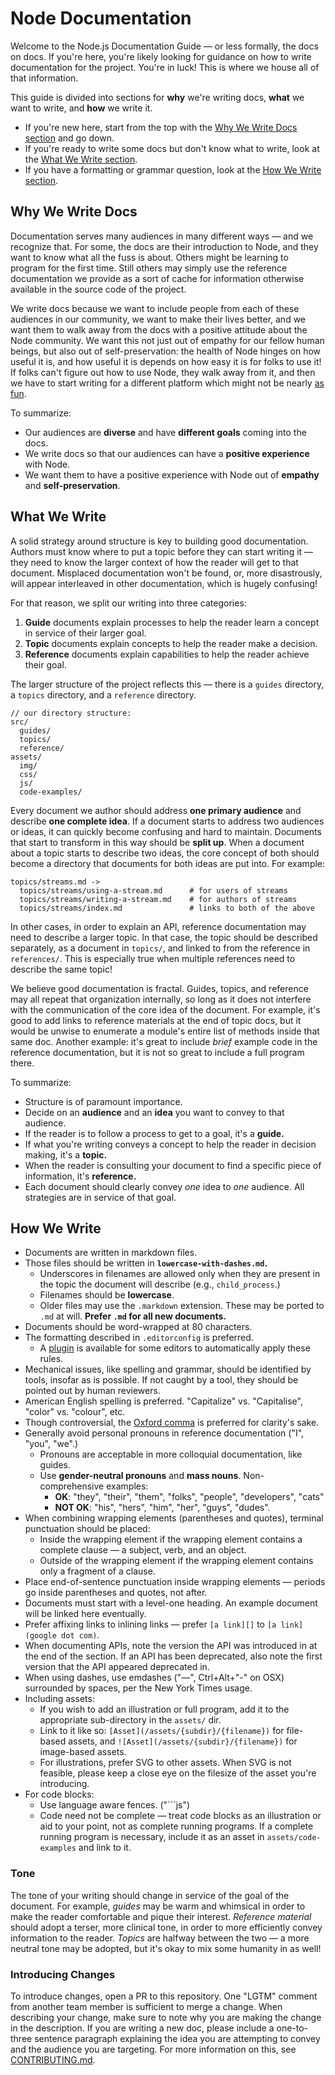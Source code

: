 # Node Documentation

Welcome to the Node.js Documentation Guide — or less formally, the docs on
docs. If you're here, you're likely looking for guidance on how to write
documentation for the project. You're in luck! This is where we house all of
that information.

This guide is divided into sections for **why** we're writing docs, **what** we
want to write, and **how** we write it.

* If you're new here, start from the top with the [Why We Write Docs section][]
and go down.
* If you're ready to write some docs but don't know what to write, look at the
[What We Write section][].
* If you have a formatting or grammar question, look at the
[How We Write section][].

## Why We Write Docs

Documentation serves many audiences in many different ways — and we recognize
that. For some, the docs are their introduction to Node, and they want to know
what all the fuss is about. Others might be learning to program for the first
time. Still others may simply use the reference documentation we provide as a
sort of cache for information otherwise available in the source code of the
project.

We write docs because we want to include people from each of these audiences in
our community, we want to make their lives better, and we want them to walk
away from the docs with a positive attitude about the Node community. We want
this not just out of empathy for our fellow human beings, but also out of
self-preservation: the health of Node hinges on how useful it is, and how
useful it is depends on how easy it is for folks to use it! If folks can't
figure out how to use Node, they walk away from it, and then we have to start
writing for a different platform which might not be nearly [as fun][].

To summarize:

* Our audiences are **diverse** and have **different goals** coming into the
docs.
* We write docs so that our audiences can have a **positive experience** with
Node.
* We want them to have a positive experience with Node out of **empathy** and
**self-preservation**.

## What We Write

A solid strategy around structure is key to building good documentation.
Authors must know where to put a topic before they can start writing it — they
need to know the larger context of how the reader will get to that document.
Misplaced documentation won't be found, or, more disastrously, will appear
interleaved in other documentation, which is hugely confusing!

For that reason, we split our writing into three categories:

1. **Guide** documents explain processes to help the reader learn a concept in
service of their larger goal.
2. **Topic** documents explain concepts to help the reader make a decision.
3. **Reference** documents explain capabilities to help the reader achieve
their goal.

The larger structure of the project reflects this — there is a `guides`
directory, a `topics` directory, and a `reference` directory.

    // our directory structure:
    src/
      guides/
      topics/
      reference/
    assets/
      img/
      css/
      js/
      code-examples/

Every document we author should address **one primary audience** and describe
**one complete idea**. If a document starts to address two audiences or ideas,
it can quickly become confusing and hard to maintain. Documents that start to
transform in this way should be **split up**. When a document about a topic
starts to describe two ideas, the core concept of both should become a
directory that documents for both ideas are put into. For example:

    topics/streams.md ->
      topics/streams/using-a-stream.md      # for users of streams
      topics/streams/writing-a-stream.md    # for authors of streams
      topics/streams/index.md               # links to both of the above

In other cases, in order to explain an API, reference documentation may need to
describe a larger topic. In that case, the topic should be described
separately, as a document in `topics/`, and linked to from the reference in
`references/`. This is especially true when multiple references need to
describe the same topic!

We believe good documentation is fractal. Guides, topics, and reference may all
repeat that organization internally, so long as it does not interfere with the
communication of the core idea of the document. For example, it's good to add
links to reference materials at the end of topic docs, but it would be unwise
to enumerate a module's entire list of methods inside that same doc. Another
example: it's great to include *brief* example code in the reference
documentation, but it is not so great to include a full program there.

To summarize:

* Structure is of paramount importance.
* Decide on an **audience** and an **idea** you want to convey to that
audience.
* If the reader is to follow a process to get to a goal, it's a **guide.**
* If what you're writing conveys a concept to help the reader in decision
making, it's a **topic.**
* When the reader is consulting your document to find a specific piece of
information, it's **reference.**
* Each document should clearly convey *one* idea to *one* audience. All
strategies are in service of that goal.

## How We Write

* Documents are written in markdown files.
* Those files should be written in **`lowercase-with-dashes.md`.**
  * Underscores in filenames are allowed only when they are present in the
    topic the document will describe (e.g., `child_process`.)
  * Filenames should be **lowercase**.
  * Older files may use the `.markdown` extension. These may be ported to `.md`
    at will. **Prefer `.md` for all new documents.**
* Documents should be word-wrapped at 80 characters.
* The formatting described in `.editorconfig` is preferred.
  * A [plugin][] is available for some editors to automatically apply these rules.
* Mechanical issues, like spelling and grammar, should be identified by tools,
  insofar as is possible. If not caught by a tool, they should be pointed out by
  human reviewers.
* American English spelling is preferred. "Capitalize" vs. "Capitalise",
  "color" vs. "colour", etc.
* Though controversial, the [Oxford comma][] is preferred for clarity's sake.
* Generally avoid personal pronouns in reference documentation ("I", "you",
  "we".)
  * Pronouns are acceptable in more colloquial documentation, like guides.
  * Use **gender-neutral pronouns** and **mass nouns**. Non-comprehensive
    examples:
    * **OK**: "they", "their", "them", "folks", "people", "developers", "cats"
    * **NOT OK**: "his", "hers", "him", "her", "guys", "dudes".
* When combining wrapping elements (parentheses and quotes), terminal
  punctuation should be placed:
  * Inside the wrapping element if the wrapping element contains a complete
    clause — a subject, verb, and an object.
  * Outside of the wrapping element if the wrapping element contains only a
    fragment of a clause.
* Place end-of-sentence punctuation inside wrapping elements — periods go
  inside parentheses and quotes, not after.
* Documents must start with a level-one heading. An example document will be
  linked here eventually.
* Prefer affixing links to inlining links — prefer `[a link][]` to
  `[a link](google dot com)`.
* When documenting APIs, note the version the API was introduced in at
  the end of the section. If an API has been deprecated, also note the first
  version that the API appeared deprecated in.
* When using dashes, use emdashes ("—", Ctrl+Alt+"-" on OSX) surrounded by
  spaces, per the New York Times usage.
* Including assets:
  * If you wish to add an illustration or full program, add it to the
    appropriate sub-directory in the `assets/` dir.
  * Link to it like so: `[Asset](/assets/{subdir}/{filename})` for file-based
    assets, and `![Asset](/assets/{subdir}/{filename})` for image-based assets.
  * For illustrations, prefer SVG to other assets. When SVG is not feasible,
    please keep a close eye on the filesize of the asset you're introducing.
* For code blocks:
  * Use language aware fences. ("```js")
  * Code need not be complete — treat code blocks as an illustration or aid to
    your point, not as complete running programs. If a complete running program
    is necessary, include it as an asset in `assets/code-examples` and link to
    it.

### Tone

The tone of your writing should change in service of the goal of the document.
For example, *guides* may be warm and whimsical in order to make the reader
comfortable and pique their interest. *Reference material* should adopt a
terser, more clinical tone, in order to more efficiently convey information to
the reader. *Topics* are halfway between the two — a more neutral tone may be
adopted, but it's okay to mix some humanity in as well!

### Introducing Changes

To introduce changes, open a PR to this repository. One "LGTM" comment from
another team member is sufficient to merge a change. When describing your
change, make sure to note why you are making the change in the description. If
you are writing a new doc, please include a one-to-three sentence paragraph
explaining the idea you are attempting to convey and the audience you are
targeting. For more information on this, see [CONTRIBUTING.md][].

[as fun]: https://twitter.com/izs/status/187639633641865216
[Oxford comma]: https://en.wikipedia.org/wiki/Serial_comma
[CONTRIBUTING.md]: CONTRIBUTING.md
[plugin]: http://editorconfig.org/#download
[Why We Write Docs section]: #why-we-write-docs
[What We Write section]: #what-we-write
[How We Write section]: #how-we-write